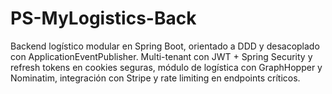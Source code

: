 # PS-MyLogistics-Back
Backend logístico modular en Spring Boot, orientado a DDD y desacoplado con ApplicationEventPublisher. Multi-tenant con JWT + Spring Security y refresh tokens en cookies seguras, módulo de logística con GraphHopper y Nominatim, integración con Stripe y rate limiting en endpoints críticos.
